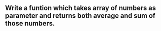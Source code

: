 ## Write a funtion which takes array of numbers as parameter and returns both average and sum of those numbers.
